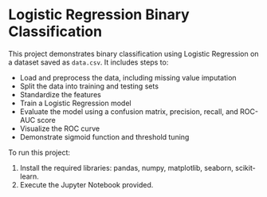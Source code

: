 # Logistic Regression Binary Classification

This project demonstrates binary classification using Logistic Regression on a dataset saved as `data.csv`. It includes steps to:

- Load and preprocess the data, including missing value imputation
- Split the data into training and testing sets
- Standardize the features
- Train a Logistic Regression model
- Evaluate the model using a confusion matrix, precision, recall, and ROC-AUC score
- Visualize the ROC curve
- Demonstrate sigmoid function and threshold tuning

To run this project:
1. Install the required libraries: pandas, numpy, matplotlib, seaborn, scikit-learn.
2. Execute the Jupyter Notebook provided.

